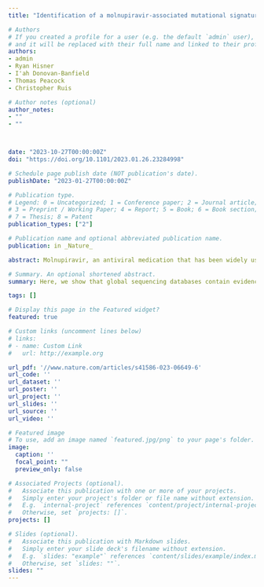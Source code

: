 ```yaml
---
title: "Identification of a molnupiravir-associated mutational signature in SARS-CoV-2 sequencing databases"

# Authors
# If you created a profile for a user (e.g. the default `admin` user), write the username (folder name) here 
# and it will be replaced with their full name and linked to their profile.
authors:
- admin
- Ryan Hisner
- I'ah Donovan-Banfield
- Thomas Peacock
- Christopher Ruis

# Author notes (optional)
author_notes:
- ""
- ""



date: "2023-10-27T00:00:00Z"
doi: "https://doi.org/10.1101/2023.01.26.23284998"

# Schedule page publish date (NOT publication's date).
publishDate: "2023-01-27T00:00:00Z"

# Publication type.
# Legend: 0 = Uncategorized; 1 = Conference paper; 2 = Journal article;
# 3 = Preprint / Working Paper; 4 = Report; 5 = Book; 6 = Book section;
# 7 = Thesis; 8 = Patent
publication_types: ["2"]

# Publication name and optional abbreviated publication name.
publication: in _Nature_

abstract: Molnupiravir, an antiviral medication that has been widely used against SARS-CoV-2, acts by inducing mutations in the virus genome during replication. Most random mutations are likely to be deleterious to the virus, and many will be lethal. Molnupiravir-induced elevated mutation rates have been shown to decrease viral load in animal models. However, it is possible that some patients treated with molnupiravir might not fully clear SARS-CoV-2 infections, with the potential for onward transmission of molnupiravir-mutated viruses. We set out to systematically investigate global sequencing databases for a signature of molnupiravir mutagenesis. We find that a specific class of long phylogenetic branches appear almost exclusively in sequences from 2022, after the introduction of molnupiravir treatment, and in countries and age-groups with widespread usage of the drug. We calculate a mutational spectrum from the AGILE placebo-controlled clinical trial of molnupiravir and show that its signature, with elevated G-to-A and C-to-T rates, largely corresponds to the mutational spectrum seen in these long branches. Our data suggest a signature of molnupiravir mutagenesis can be seen in global sequencing databases, in some cases with onwards transmission.

# Summary. An optional shortened abstract.
summary: Here, we show that global sequencing databases contain evidence of mutagenesis by the antiviral molnupiravir. We identify a mutational spectrum that identifies phylogenetic branches involving this drug, and show that in some case molnupiravir-mutagenised viruses have been transmitted on to form further infections.

tags: []

# Display this page in the Featured widget?
featured: true

# Custom links (uncomment lines below)
# links:
# - name: Custom Link
#   url: http://example.org

url_pdf: '//www.nature.com/articles/s41586-023-06649-6'
url_code: ''
url_dataset: ''
url_poster: ''
url_project: ''
url_slides: ''
url_source: ''
url_video: ''

# Featured image
# To use, add an image named `featured.jpg/png` to your page's folder. 
image:
  caption: ''
  focal_point: ""
  preview_only: false

# Associated Projects (optional).
#   Associate this publication with one or more of your projects.
#   Simply enter your project's folder or file name without extension.
#   E.g. `internal-project` references `content/project/internal-project/index.md`.
#   Otherwise, set `projects: []`.
projects: []

# Slides (optional).
#   Associate this publication with Markdown slides.
#   Simply enter your slide deck's filename without extension.
#   E.g. `slides: "example"` references `content/slides/example/index.md`.
#   Otherwise, set `slides: ""`.
slides: ""
---
```

